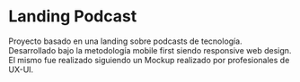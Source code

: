 # Landing Podcast

  Proyecto basado en una landing sobre podcasts de tecnología.
  Desarrollado bajo la metodología mobile first siendo responsive web design.
  El mismo fue realizado siguiendo un Mockup realizado por profesionales de UX-UI.
  

